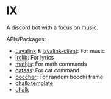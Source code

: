 # IX 
A discord bot with a focus on music.

APIs/Packages:
- [Lavalink](https://github.com/lavalink-devs/Lavalink) & [lavalink-client](https://github.com/Tomato6966/lavalink-client/tree/main): For music
- [lrclib](https://lrclib.net): For lyrics
- [mathjs](https://github.com/josdejong/mathjs): For math commands
- [cataas](https://cataas.com/): For cat command
- [boccher](https://boccher.pixelboom.dev/): For random bocchi frame
- [chalk-template](https://github.com/chalk/chalk-template/blob/main/index.js)
- [chalk](https://github.com/chalk/chalk)   